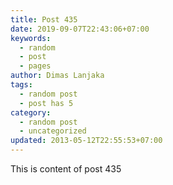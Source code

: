 ```yaml
---
title: Post 435
date: 2019-09-07T22:43:06+07:00
keywords:
  - random
  - post
  - pages
author: Dimas Lanjaka
tags:
  - random post
  - post has 5
category:
  - random post
  - uncategorized
updated: 2013-05-12T22:55:53+07:00
---
```

This is content of post 435